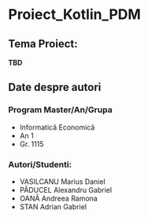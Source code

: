 # Proiect_Kotlin_PDM
## Tema Proiect:
__TBD__

## Date despre autori

### Program Master/An/Grupa
- Informatică Economică
- An 1
- Gr. 1115

### Autori/Studenti:
- VASILCANU Marius Daniel
- PĂDUCEL Alexandru Gabriel
- OANĂ Andreea Ramona
- STAN Adrian Gabriel
